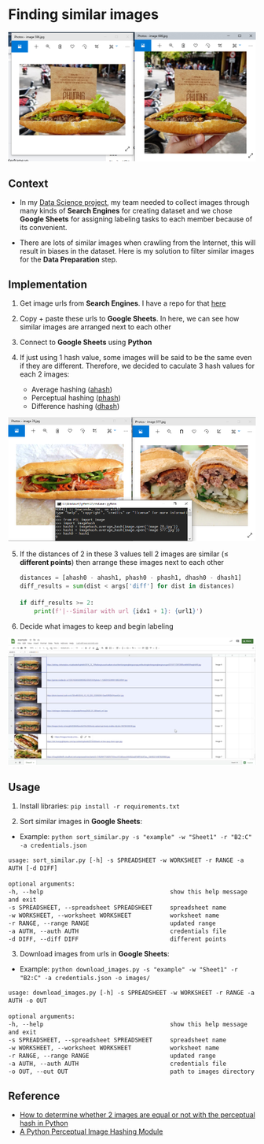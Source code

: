 # Finding similar images

![](https://github.com/18520339/find-similar-images/blob/main/images/image1.png?raw=true)

## Context

-   In my [Data Science project](https://github.com/18520339/vietnamese-foods), my team needed to collect images through many kinds of **Search Engines** for creating dataset and we chose **Google Sheets** for assigning labeling tasks to each member because of its convenient.

-   There are lots of similar images when crawling from the Internet, this will result in biases in the dataset. Here is my solution to filter similar images for the **Data Preparation** step.

## Implementation

1. Get image urls from **Search Engines**. I have a repo for that [here](https://github.com/18520339/image-search-downloader)
2. Copy + paste these urls to **Google Sheets**. In here, we can see how similar images are arranged next to each other
3. Connect to **Google Sheets** using **Python**
4. If just using 1 hash value, some images will be said to be the same even if they are different. Therefore, we decided to caculate 3 hash values for each 2 images:

    - Average hashing ([ahash](http://www.hackerfactor.com/blog/index.php?/archives/432-Looks-Like-It.html))
    - Perceptual hashing ([phash](http://www.hackerfactor.com/blog/index.php?/archives/432-Looks-Like-It.html))
    - Difference hashing ([dhash](http://www.hackerfactor.com/blog/index.php?/archives/529-Kind-of-Like-That.html))

![](https://github.com/18520339/find-similar-images/blob/main/images/image2.png?raw=true)

5. If the distances of 2 in these 3 values tell 2 images are similar (&le; **different points**) then arrange these images next to each other

    ```python
    distances = [ahash0 - ahash1, phash0 - phash1, dhash0 - dhash1]
    diff_results = sum(dist < args['diff'] for dist in distances)

    if diff_results >= 2:
        print(f'|--Similar with url {idx1 + 1}: {url1}')
    ```

6. Decide what images to keep and begin labeling

![](https://github.com/18520339/find-similar-images/blob/main/images/image3.png?raw=true)

## Usage

1. Install libraries: `pip install -r requirements.txt`

2. Sort similar images in **Google Sheets**:

-   Example: `python sort_similar.py -s "example" -w "Sheet1" -r "B2:C" -a credentials.json`

```
usage: sort_similar.py [-h] -s SPREADSHEET -w WORKSHEET -r RANGE -a AUTH [-d DIFF]

optional arguments:
-h, --help                                    show this help message and exit
-s SPREADSHEET, --spreadsheet SPREADSHEET     spreadsheet name
-w WORKSHEET, --worksheet WORKSHEET           worksheet name
-r RANGE, --range RANGE                       updated range
-a AUTH, --auth AUTH                          credentials file
-d DIFF, --diff DIFF                          different points
```

3. Download images from urls in **Google Sheets**:

-   Example: `python download_images.py -s "example" -w "Sheet1" -r "B2:C" -a credentials.json -o images/`

```
usage: download_images.py [-h] -s SPREADSHEET -w WORKSHEET -r RANGE -a AUTH -o OUT

optional arguments:
-h, --help                                    show this help message and exit
-s SPREADSHEET, --spreadsheet SPREADSHEET     spreadsheet name
-w WORKSHEET, --worksheet WORKSHEET           worksheet name
-r RANGE, --range RANGE                       updated range
-a AUTH, --auth AUTH                          credentials file
-o OUT, --out OUT                             path to images directory
```

## Reference

-   [How to determine whether 2 images are equal or not with the perceptual hash in Python](https://ourcodeworld.com/articles/read/1006/how-to-determine-whether-2-images-are-equal-or-not-with-the-perceptual-hash-in-python)
-   [A Python Perceptual Image Hashing Module](https://github.com/JohannesBuchner/imagehash)
